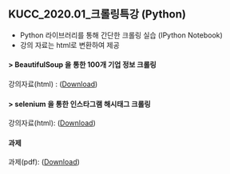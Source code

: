## KUCC_2020.01_크롤링특강 (Python)
- Python 라이브러리를 통해 간단한 크롤링 실습 (IPython Notebook)
- 강의 자료는 html로 변환하여 제공

#### > BeautifulSoup 을 통한 100개 기업 정보 크롤링
강의자료(html) : ([Download](크롤링1_사이트크롤링.html))

#### > selenium 을 통한 인스타그램 해시태그 크롤링
강의자료(html): ([Download](크롤링2_인스타그램크롤링_selenium활용.html))

#### 과제
과제(pdf): ([Download](크롤링_과제.pdf))
